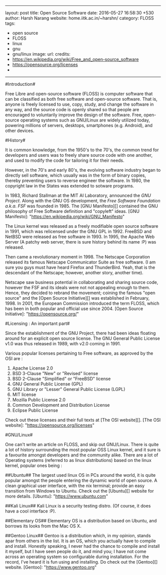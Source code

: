 
---
layout: post
title: Open Source Software
date: 2016-05-27 16:58:30 +530
author: Harsh Narang
website: home.iitk.ac.in/~harshn/
category: FLOSS
tags:
- open source
- FLOSS
- linux
- gnu
- gnu/linux
image:
	url:
credits:
- https://en.wikipedia.org/wiki/Free_and_open-source_software
- https://opensource.org/licenses
-
---

#Introduction#

Free Libre and open-source software (FLOSS) is computer software that can be classified as both free software and open-source software. That is, anyone is freely licensed to use, copy, study, and change the software in any way, and the source code is openly shared so that people are encouraged to voluntarily improve the design of the software. Free, open-source operating systems such as GNU/Linux are widely utilized today, powering millions of servers, desktops, smartphones (e.g. Android), and other devices.

#History#

It is common knowledge, from the 1950's to the 70's, the common trend for developers and users was to freely share source code with one another, and used to modify the code for tailoring it for their needs.

However, in the 70's and early 80's, the evolving software industry began to directly sell software, which usually was in the form of binary copies, thereby preventing users to reverse engineer the software. In 1980, the copyright law in the States was extended to sotware programs.

In 1983, Richard Stallman at the MIT AI Laboratory, announced the *GNU Project*. Along with the GNU OS development, the *Free Software Foundation a.k.a. FSF* was founded in 1985. The [GNU Manifesto][] contained the GNU philosophy of Free Software definition and "copyleft" ideas.
[GNU Manifesto]: "https://en.wikipedia.org/wiki/GNU_Manifesto"

The Linux kernel was released as a freely modifiable open source software in 1991, which was relicensed under the GNU GPL in 1992.
FreeBSD and NetBSD were released as free software in 1993. In 1995, the Apache Web Server (A patchy web server, there is sure history behind its name :P) was released.

Then came a revolutionary moment in 1998. The Netscape Corporation released its famous Netscape Communicator Suite as free software. (I am sure you guys must have heard Firefox and ThunderBird. Yeah, that is the descendant of the Netscape; however, another story, another time).

Netscape saw business potential in collaborating and sharing source code, however the FSF and its ideals were not not appealing enough to them. Hence, they decided to rebrand the movement; coining the famous "open source" and the [Open Source Initiative][] was established in February, 1998. In 2001, the European Commission introduced the term FLOSS, which has been in both popular and official use since 2004.
[Open Source Initiative]: "https://opensource.org/"

#Licensing : An important part#

Since the establishment of the GNU Project, there had been ideas floating around for an explicit open source license. The GNU General Public License v1.0 was thus released in 1989, with v2.0 coming in 1991.

Various popular licenses pertaining to Free software, as approved by the OSI are :
1. Apache License 2.0
2. BSD 3-Clause "New" or "Revised" license
3. BSD 2-Clause "Simplified" or "FreeBSD" license
4. GNU General Public License (GPL)
5. GNU Library or "Lesser" General Public License (LGPL)
6. MIT license
7. Mozilla Public License 2.0
8. Common Development and Distribution License
9. Eclipse Public License

Check out these licenses and their full texts at [The OSI website][].
[The OSI website]: "https://opensource.org/licenses"

#GNU/Linux#

One can't write an article on FLOSS, and skip out GNU/Linux. There is quite a lot of history surrounding the most popular OSS Linux kernel, and it sure is a favourite amongst developers and the community alike. There are a lot of Operating systems (referred to as linux distributions) based on the linux kernel, popular ones being :

##Ubuntu##
The largest used linux OS in PCs around the world, it is quite popular amongst the people entering the dynamic world of open source. A clean graphical user interface, with the nix terminal; provide an easy transition from Windows to Ubuntu.
Check out the [Ubuntu][] website for more details.
[Ubuntu]: "https://www.ubuntu.com"

##Kali Linux##
Kali Linux is a security testing distro. (Of course, it does have a cool interface :P).

##Elementary OS##
Elementary OS is a distribution based on Ubuntu, and borrows its looks from the Mac OS X.

##Gentoo Linux##
Gentoo is a distribution which, in my opinion, stands apar from others in the list. It is an OS, which you actually have to compile and install. Honestly speaking, I never had the chance to compile and install it myself, but I have seen people do it, and mind you; I have not come across an operating system so configurable during installation. For the record, I've heard it is fun using and installing. Do check out the [Gentoo][] website.
[Gentoo]: "https://www.gentoo.org"
